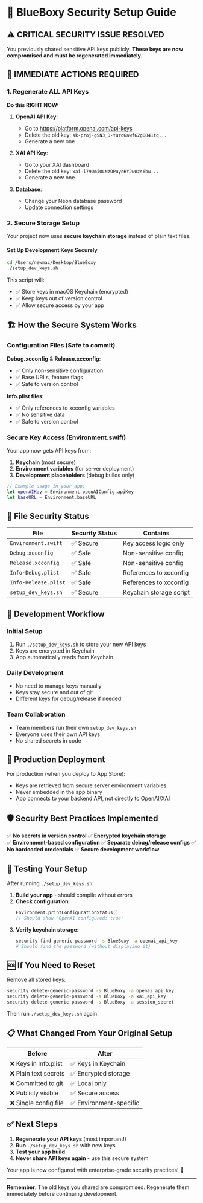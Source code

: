 # 🔐 BlueBoxy Security Setup Guide

## ⚠️ CRITICAL SECURITY ISSUE RESOLVED

You previously shared sensitive API keys publicly. **These keys are now compromised and must be regenerated immediately.**

## 🚨 IMMEDIATE ACTIONS REQUIRED

### 1. Regenerate ALL API Keys
**Do this RIGHT NOW:**

1. **OpenAI API Key**: 
   - Go to https://platform.openai.com/api-keys
   - Delete the old key: `sk-proj-gSN3_D-YurdGawfG2gQ041tq...`
   - Generate a new one

2. **XAI API Key**:
   - Go to your XAI dashboard
   - Delete the old key: `xai-l79UmiOLNzOPuyeHYJwnzs6bw...`
   - Generate a new one

3. **Database**:
   - Change your Neon database password
   - Update connection settings

### 2. Secure Storage Setup

Your project now uses **secure keychain storage** instead of plain text files.

#### Set Up Development Keys Securely

```bash
cd /Users/newmac/Desktop/BlueBoxy
./setup_dev_keys.sh
```

This script will:
- ✅ Store keys in macOS Keychain (encrypted)
- ✅ Keep keys out of version control
- ✅ Allow secure access by your app

## 🏗️ How the Secure System Works

### Configuration Files (Safe to commit)

**Debug.xcconfig** & **Release.xcconfig**:
- ✅ Only non-sensitive configuration
- ✅ Base URLs, feature flags
- ✅ Safe to version control

**Info.plist files**:
- ✅ Only references to xcconfig variables
- ✅ No sensitive data
- ✅ Safe to version control

### Secure Key Access (Environment.swift)

Your app now gets API keys from:
1. **Keychain** (most secure) 
2. **Environment variables** (for server deployment)
3. **Development placeholders** (debug builds only)

```swift
// Example usage in your app:
let openAIKey = Environment.openAIConfig.apiKey
let baseURL = Environment.baseURL
```

## 📁 File Security Status

| File | Security Status | Contains |
|------|----------------|----------|
| `Environment.swift` | ✅ Secure | Key access logic only |
| `Debug.xcconfig` | ✅ Safe | Non-sensitive config |
| `Release.xcconfig` | ✅ Safe | Non-sensitive config |
| `Info-Debug.plist` | ✅ Safe | References to xcconfig |
| `Info-Release.plist` | ✅ Safe | References to xcconfig |
| `setup_dev_keys.sh` | ✅ Secure | Keychain storage script |

## 🔄 Development Workflow

### Initial Setup
1. Run `./setup_dev_keys.sh` to store your new API keys
2. Keys are encrypted in Keychain
3. App automatically reads from Keychain

### Daily Development
- No need to manage keys manually
- Keys stay secure and out of git
- Different keys for debug/release if needed

### Team Collaboration
- Team members run their own `setup_dev_keys.sh`
- Everyone uses their own API keys
- No shared secrets in code

## 🚀 Production Deployment

For production (when you deploy to App Store):
- Keys are retrieved from secure server environment variables
- Never embedded in the app binary
- App connects to your backend API, not directly to OpenAI/XAI

## 🛡️ Security Best Practices Implemented

✅ **No secrets in version control**
✅ **Encrypted keychain storage**  
✅ **Environment-based configuration**
✅ **Separate debug/release configs**
✅ **No hardcoded credentials**
✅ **Secure development workflow**

## 🧪 Testing Your Setup

After running `./setup_dev_keys.sh`:

1. **Build your app** - should compile without errors
2. **Check configuration**:
   ```swift
   Environment.printConfigurationStatus()
   // Should show "OpenAI configured: true"
   ```
3. **Verify keychain storage**:
   ```bash
   security find-generic-password -s BlueBoxy -a openai_api_key
   # Should find the password (without displaying it)
   ```

## 🆘 If You Need to Reset

Remove all stored keys:
```bash
security delete-generic-password -s BlueBoxy -a openai_api_key
security delete-generic-password -s BlueBoxy -a xai_api_key  
security delete-generic-password -s BlueBoxy -a session_secret
```

Then run `./setup_dev_keys.sh` again.

## 📋 What Changed From Your Original Setup

| Before | After |
|--------|-------|
| ❌ Keys in Info.plist | ✅ Keys in Keychain |
| ❌ Plain text secrets | ✅ Encrypted storage |
| ❌ Committed to git | ✅ Local only |
| ❌ Publicly visible | ✅ Secure access |
| ❌ Single config file | ✅ Environment-specific |

## ✅ Next Steps

1. **Regenerate your API keys** (most important!)
2. **Run** `./setup_dev_keys.sh` with new keys
3. **Test your app build**
4. **Never share API keys again** - use this secure system

Your app is now configured with enterprise-grade security practices! 🎉

---

**Remember**: The old keys you shared are compromised. Regenerate them immediately before continuing development.